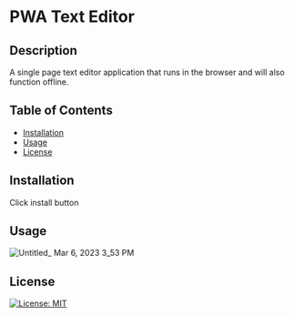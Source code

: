 # PWA Text Editor

## Description

 A single page text editor application that runs in the browser and will also function offline.

## Table of Contents

- [Installation](#installation)
- [Usage](#usage)
- [License](#license)

## Installation

Click install button

## Usage


![Untitled_ Mar 6, 2023 3_53 PM](https://user-images.githubusercontent.com/113136342/223228702-57c753b4-b6e4-4564-9e5e-93852dd22b7f.gif)


## License

[![License: MIT](https://img.shields.io/badge/License-MIT-yellow.svg)](https://opensource.org/licenses/MIT) 



